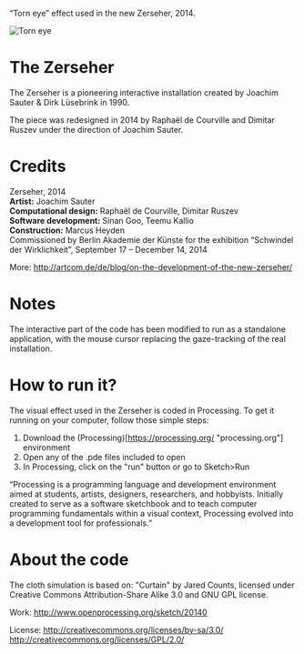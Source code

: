 
“Torn eye” effect used in the new Zerseher, 2014.

![Torn eye](../blob/master/Screenshots/zerseher.png?raw=true "Tearing the eye")

# The Zerseher
The Zerseher is a pioneering interactive installation created by Joachim Sauter & Dirk Lüsebrink in 1990.

The piece was redesigned in 2014 by Raphaël de Courville and Dimitar Ruszev under the direction of Joachim Sauter.

# Credits
Zerseher, 2014  
**Artist:** Joachim Sauter  
**Computational design:** Raphaël de Courville, Dimitar Ruszev  
**Software development:** Sinan Goo, Teemu Kallio  
**Construction:** Marcus Heyden  
Commissioned by Berlin Akademie der Künste for the exhibition “Schwindel der Wirklichkeit”, September 17 – December 14, 2014

More: http://artcom.de/de/blog/on-the-development-of-the-new-zerseher/


# Notes
The interactive part of the code has been modified to run as a standalone application, with the mouse cursor replacing the gaze-tracking of the real installation.

# How to run it?
The visual effect used in the Zerseher is coded in Processing. To get it running on your computer, follow those simple steps:

1. Download the (Processing)[https://processing.org/ "processing.org"] environment
2. Open any of the .pde files included to open 
3. In Processing, click on the "run" button or go to Sketch>Run

“Processing is a programming language and development environment aimed at students, artists, designers, researchers, and hobbyists. Initially created to serve as a software sketchbook and to teach computer programming fundamentals within a visual context, Processing evolved into a development tool for professionals.”

# About the code

The cloth simulation is based on:
"Curtain" by Jared Counts, licensed under Creative Commons Attribution-Share Alike 3.0 and GNU GPL license.

Work: http://www.openprocessing.org/sketch/20140 

License:
http://creativecommons.org/licenses/by-sa/3.0/
http://creativecommons.org/licenses/GPL/2.0/
